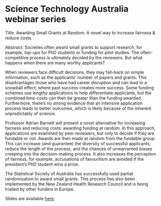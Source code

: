 # Science Technology Australia webinar series

*Title*: Awarding Small Grants at Random: A novel way to increase fairness & reduce costs.

*Abstract*: Societies often award small grants to support research, for example, top-ups for PhD students or funding for pilot studies. The often-competitive process is ultimately decided by the reviewers. But what happens when there are many worthy applicants? 

When reviewers face difficult decisions, they may fall-back on simple information, such as the applicants’ number of papers and grants. This disadvantages those who have had career disruption and can lead to a snowball effect, where past success creates more success. Some funding schemes use lengthy applications to help differentiate applicants, but the combined time-costs can then be greater than the funding awarded. Furthermore, there’s no strong evidence that an intensive application process leads to better outcomes, which is likely because of the inherent unpredictably of science. 

Professor Adrian Barnett will present a novel alternative for increasing fairness and reducing costs: awarding funding at random. In this approach, applications are examined by peer reviewers, but only to decide if they are fundable or not. Awards are then made at random from the fundable group. This can increase (and guarantee) the diversity of successful applicants, reduce the length of the process, and the chances of unwarranted biases creeping into the decision-making process. It also increases the perception of fairness, for example, accusations of favouritism are avoided if the president’s PhD student wins a prize.

The Statistical Society of Australia has successfully used partial randomisation to award small grants. This process has also been implemented by the New Zealand Health Research Council and is being trialled by other funders in Europe.

Slides are available [here](https://agbarnett.github.io/talks/lottery_STA/slides).

